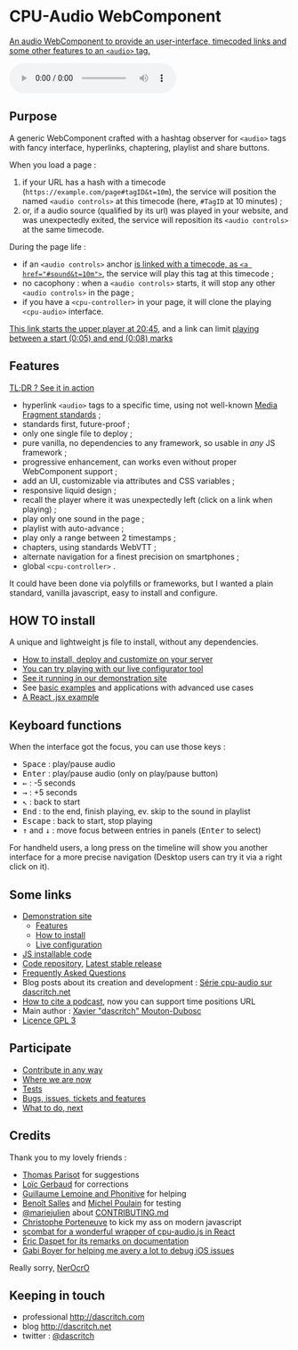 CPU-Audio WebComponent
======================

[An audio WebComponent to provide an user-interface, timecoded links and some other features to an `<audio>` tag.](https://dascritch.github.io/cpu-audio/)

<!-- calling the webcomponent -->
<cpu-audio 
    title="Au carnaval avec Samba Résille (2003)"
    poster="https://dascritch.net/vrac/.blog2/entendu/.1404-SambaResille_m.jpg"
    canonical="https://dascritch.net/post/2014/04/08/Au-Carnaval-avec-Samba-R%C3%A9sille"
    twitter="@dascritch"
    >
    <audio controls id="sound">
        <source src="https://dascritch.net/vrac/sonores/podcast/1404-SambaResille2003.mp3" type="audio/mpeg">
    </audio>
    <!-- {% include no_component_message.html %} -->
</cpu-audio>


Purpose
-------

A generic WebComponent crafted with a hashtag observer for `<audio>` tags with fancy interface, hyperlinks, chaptering, playlist and share buttons.

When you load a page :

1. if your URL has a hash with a timecode (`https://example.com/page#tagID&t=10m`), the service will position the named `<audio controls>` at this timecode (here, `#TagID` at 10 minutes) ;
2. or, if a audio source (qualified by its url) was played in your website, and was unexpectedly exited, the service will reposition its `<audio controls>` at the same timecode.

During the page life :

* if an `<audio controls>` anchor <a href="https://dascritch.github.io/cpu-audio/#sound&t=10m">is linked with a timecode, as `<a href="#sound&t=10m">`</a>, the service will play this tag at this timecode ;
* no cacophony : when a `<audio controls>` starts, it will stop any other `<audio controls>` in the page ;
* if you have a `<cpu-controller>` in your page, it will clone the playing `<cpu-audio>` interface.

<a href="https://dascritch.github.io/cpu-audio/#sound&t=20m45s">This link starts the upper player at 20:45</a>, and a link can limit <a href="https://dascritch.github.io/cpu-audio/#sound&t=5s,7s">playing between a start (0:05) and end (0:08) marks</a>


Features
---------

[TL;DR ? See it in action](https://dascritch.github.io/cpu-audio/FEATURES)

* hyperlink `<audio>` tags to a specific time, using not well-known [Media Fragment standards](https://www.w3.org/TR/media-frags/) ;
* standards first, future-proof ;
* only one single file to deploy ;
* pure vanilla, no dependencies to any framework, so usable in *any* JS framework ;
* progressive enhancement, can works even without proper WebComponent support ;
* add an UI, customizable via attributes and CSS variables ;
* responsive liquid design ;
* recall the player where it was unexpectedly left (click on a link when playing) ;
* play only one sound in the page ;
* playlist with auto-advance ;
* play only a range between 2 timestamps ;
* chapters, using standards WebVTT ;
* alternate navigation for a finest precision on smartphones ;
* global `<cpu-controller>` .

It could have been done via polyfills or frameworks, but I wanted a plain standard, vanilla javascript, easy to install and configure.


HOW TO install
--------------

A unique and lightweight js file to install, without any dependencies.

* [How to install, deploy and customize on your server](https://github.com/dascritch/cpu-audio/blob/master/INSTALL.md)
* [You can try playing with our live configurator tool](https://dascritch.github.io/cpu-audio/applications/live_config.html)
* [See it running in our demonstration site](https://dascritch.github.io/cpu-audio/)
* See [basic examples](https://dascritch.github.io/cpu-audio/examples.html) and applications with advanced use cases
* [A React .jsx example](https://github.com/dascritch/cpu-audio/blob/master/examples/Call_from_React.jsx)


Keyboard functions
------------------

When the interface got the focus, you can use those keys :

* <kbd>Space</kbd> : play/pause audio
* <kbd>Enter</kbd> : play/pause audio (only on play/pause button)
* <kbd>←</kbd> : -5 seconds
* <kbd>→</kbd> : +5 seconds
* <kbd>↖</kbd> : back to start
* <kbd>End</kbd> : to the end, finish playing, ev. skip to the sound in playlist
* <kbd>Escape</kbd> : back to start, stop playing
* <kbd>↑</kbd> and <kbd>↓</kbd> : move focus between entries in panels (<kbd>Enter</kbd> to select)

For handheld users, a long press on the timeline will show you another interface for a more precise navigation (Desktop users can try it via a right click on it).


Some links
----------

* [Demonstration site](https://dascritch.github.io/cpu-audio/)
    * [Features](https://dascritch.github.io/cpu-audio/FEATURES)
    * [How to install](https://dascritch.github.io/cpu-audio/INSTALL)
    * [Live configuration](https://dascritch.github.io/cpu-audio/applications/live_config.html)
* [JS installable code](https://github.com/dascritch/cpu-audio/blob/master/build/cpu-audio.js) 
* [Code repository](https://github.com/dascritch/cpu-audio/), [Latest stable release](https://github.com/dascritch/cpu-audio/releases/latest)
* [Frequently Asked Questions](https://github.com/dascritch/cpu-audio/blob/master/FAQ.md)
* Blog posts about its creation and development : [Série cpu-audio sur dascritch.net](https://dascritch.net/serie/cpu-audio)
* [How to cite a podcast](https://www.buzzsprout.com/blog/cite-podcast), now you can support time positions URL
* Main author : [Xavier "dascritch" Mouton-Dubosc](http://dascritch.com)
* [Licence GPL 3](https://github.com/dascritch/cpu-audio/blob/master/LICENSE.md)


Participate
-----------

* [Contribute in any way](https://github.com/dascritch/cpu-audio/blob/master/CONTRIBUTING.md)
* [Where we are now](https://github.com/dascritch/cpu-audio/blob/master/RELEASE.md)
* [Tests](tests/tests-minimal.html)
* [Bugs, issues, tickets and features](https://github.com/dascritch/cpu-audio/issues)
* [What to do, next](https://github.com/dascritch/cpu-audio/blob/master/TODO.md)


Credits
-------

Thank you to my lovely friends :
* [Thomas Parisot](https://oncletom.io/) for suggestions
* [Loïc Gerbaud](https://github.com/chibani) for corrections
* [Guillaume Lemoine and Phonitive](http://www.phonitive.fr/) for helping
* [Benoît Salles](https://twitter.com/infestedgrunt) and [Michel Poulain](https://twitter.com/MichelPoulain) for testing
* [@mariejulien](https://twitter.com/mariejulien/status/1047827583126183937) about [CONTRIBUTING.md](https://github.com/dascritch/cpu-audio/blob/master/CONTRIBUTING.md)
* [Christophe Porteneuve](https://twitter.com/porteneuve) to kick my ass on modern javascript
* [scombat for a wonderful wrapper of cpu-audio.js in React](https://github.com/scombat/react-cpu-audio)
* [Éric Daspet for its remarks on documentation](https://github.com/edas)
* [Gabi Boyer for helping me avery a lot to debug iOS issues](https://twitter.com/GabiBoyer)

Really sorry, [NerOcrO](https://github.com/NerOcrO)


Keeping in touch
----------------

* professional <http://dascritch.com>
* blog <http://dascritch.net>
* twitter : [@dascritch](https://twitter.com/dascritch)

<!-- {% include footer.html %} -->
